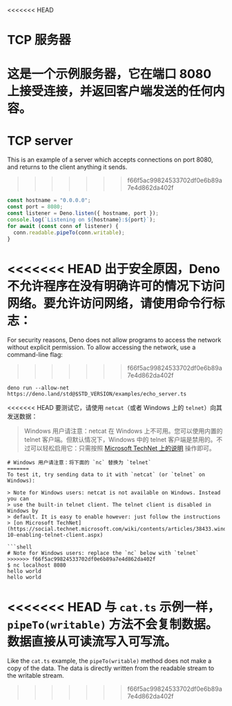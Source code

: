 <<<<<<< HEAD
# TCP 服务器

这是一个示例服务器，它在端口 8080 上接受连接，并返回客户端发送的任何内容。
=======
# TCP server

This is an example of a server which accepts connections on port 8080, and
returns to the client anything it sends.
>>>>>>> f66f5ac99824533702df0e6b89a7e4d862da402f

```ts
const hostname = "0.0.0.0";
const port = 8080;
const listener = Deno.listen({ hostname, port });
console.log(`Listening on ${hostname}:${port}`);
for await (const conn of listener) {
  conn.readable.pipeTo(conn.writable);
}
```

<<<<<<< HEAD
出于安全原因，Deno
不允许程序在没有明确许可的情况下访问网络。要允许访问网络，请使用命令行标志：
=======
For security reasons, Deno does not allow programs to access the network without
explicit permission. To allow accessing the network, use a command-line flag:
>>>>>>> f66f5ac99824533702df0e6b89a7e4d862da402f

```shell
deno run --allow-net https://deno.land/std@$STD_VERSION/examples/echo_server.ts
```

<<<<<<< HEAD
要测试它，请使用 `netcat`（或者 Windows 上的 `telnet`）向其发送数据：

> Windows 用户请注意：netcat 在 Windows 上不可用。您可以使用内置的 telnet
> 客户端。但默认情况下，Windows 中的 telnet
> 客户端是禁用的。不过可以轻松启用它：只需按照
> [Microsoft TechNet 上的说明](https://social.technet.microsoft.com/wiki/contents/articles/38433.windows-10-enabling-telnet-client.aspx)
> 操作即可。

```shell
# Windows 用户请注意：将下面的 `nc` 替换为 `telnet`
=======
To test it, try sending data to it with `netcat` (or `telnet` on Windows):

> Note for Windows users: netcat is not available on Windows. Instead you can
> use the built-in telnet client. The telnet client is disabled in Windows by
> default. It is easy to enable however: just follow the instructions
> [on Microsoft TechNet](https://social.technet.microsoft.com/wiki/contents/articles/38433.windows-10-enabling-telnet-client.aspx)

```shell
# Note for Windows users: replace the `nc` below with `telnet`
>>>>>>> f66f5ac99824533702df0e6b89a7e4d862da402f
$ nc localhost 8080
hello world
hello world
```

<<<<<<< HEAD
与 `cat.ts` 示例一样，`pipeTo(writable)`
方法不会复制数据。数据直接从可读流写入可写流。
=======
Like the `cat.ts` example, the `pipeTo(writable)` method does not make a copy of
the data. The data is directly written from the readable stream to the writable
stream.
>>>>>>> f66f5ac99824533702df0e6b89a7e4d862da402f
